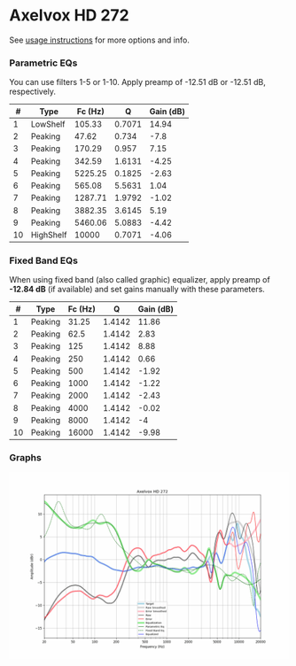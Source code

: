 # Axelvox HD 272
See [usage instructions](https://github.com/jaakkopasanen/AutoEq#usage) for more options and info.

### Parametric EQs
You can use filters 1-5 or 1-10. Apply preamp of -12.51 dB or -12.51 dB, respectively.

|   # | Type      |   Fc (Hz) |      Q |   Gain (dB) |
|-----|-----------|-----------|--------|-------------|
|   1 | LowShelf  |    105.33 | 0.7071 |       14.94 |
|   2 | Peaking   |     47.62 | 0.734  |       -7.8  |
|   3 | Peaking   |    170.29 | 0.957  |        7.15 |
|   4 | Peaking   |    342.59 | 1.6131 |       -4.25 |
|   5 | Peaking   |   5225.25 | 0.1825 |       -2.63 |
|   6 | Peaking   |    565.08 | 5.5631 |        1.04 |
|   7 | Peaking   |   1287.71 | 1.9792 |       -1.02 |
|   8 | Peaking   |   3882.35 | 3.6145 |        5.19 |
|   9 | Peaking   |   5460.06 | 5.0883 |       -4.42 |
|  10 | HighShelf |  10000    | 0.7071 |       -4.06 |

### Fixed Band EQs
When using fixed band (also called graphic) equalizer, apply preamp of **-12.84 dB** (if available) and set gains manually with these parameters.

|   # | Type    |   Fc (Hz) |      Q |   Gain (dB) |
|-----|---------|-----------|--------|-------------|
|   1 | Peaking |     31.25 | 1.4142 |       11.86 |
|   2 | Peaking |     62.5  | 1.4142 |        2.83 |
|   3 | Peaking |    125    | 1.4142 |        8.88 |
|   4 | Peaking |    250    | 1.4142 |        0.66 |
|   5 | Peaking |    500    | 1.4142 |       -1.92 |
|   6 | Peaking |   1000    | 1.4142 |       -1.22 |
|   7 | Peaking |   2000    | 1.4142 |       -2.43 |
|   8 | Peaking |   4000    | 1.4142 |       -0.02 |
|   9 | Peaking |   8000    | 1.4142 |       -4    |
|  10 | Peaking |  16000    | 1.4142 |       -9.98 |

### Graphs
![](./Axelvox%20HD%20272.png)
